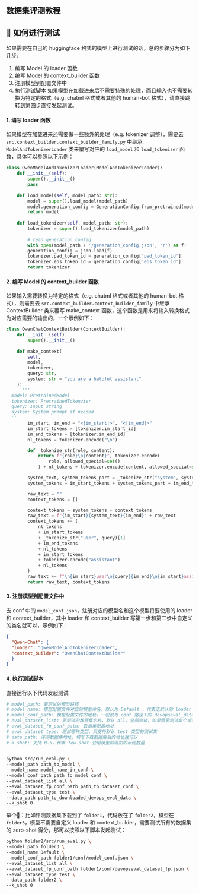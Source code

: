 ## 数据集评测教程

## 🚀 如何进行测试
如果需要在自己的 huggingface 格式的模型上进行测试的话，总的步骤分为如下几步:
1. 编写 Model 的 loader 函数
2. 编写 Model 的 context_builder 函数
3. 注册模型到配置文件中
4. 执行测试脚本
如果模型在加载进来后不需要特殊的处理，而且输入也不需要转换为特定的格式（e.g. chatml 格式或者其他的 human-bot 格式），请直接跳转到第四步直接发起测试。

#### 1. 编写 loader 函数
如果模型在加载进来还需要做一些额外的处理（e.g. tokenizer 调整），需要去 `src.context_builder.context_builder_family.py` 中继承 `ModelAndTokenizerLoader` 类来覆写对应的 `load_model` 和 `load_tokenizer` 函数，具体可以参照以下示例：
```python
class QwenModelAndTokenizerLoader(ModelAndTokenizerLoader):
    def __init__(self):
        super().__init__()
        pass
      
    def load_model(self, model_path: str):
        model = super().load_model(model_path)
        model.generation_config = GenerationConfig.from_pretrained(model_path)
        return model
    
    def load_tokenizer(self, model_path: str):
        tokenizer = super().load_tokenizer(model_path)
    
        # read generation config
        with open(model_path + '/generation_config.json', 'r') as f:
        generation_config = json.load(f)
        tokenizer.pad_token_id = generation_config['pad_token_id']
        tokenizer.eos_token_id = generation_config['eos_token_id']
        return tokenizer
```

#### 2. 编写 Model 的 context_builder 函数
如果输入需要转换为特定的格式（e.g. chatml 格式或者其他的 human-bot 格式），则需要去 `src.context_builder.context_builder_family` 中继承 ContextBuilder 类来覆写 make_context 函数，这个函数是用来将输入转换格式为对应需要的输出的，一个示例如下：
```python
class QwenChatContextBuilder(ContextBuilder):
    def __init__(self):
        super().__init__()
    
    def make_context(
        self,
        model,
        tokenizer, 
        query: str,
        system: str = "you are a helpful assistant"
    ):
      '''
  model: PretrainedModel
  tokenizer: PretrainedTokenzier
  query: Input string
  system: System prompt if needed
  '''
        im_start, im_end = "<|im_start|>", "<|im_end|>"
        im_start_tokens = [tokenizer.im_start_id]
        im_end_tokens = [tokenizer.im_end_id]
        nl_tokens = tokenizer.encode("\n")

        def _tokenize_str(role, content):
            return f"{role}\n{content}", tokenizer.encode(
                role, allowed_special=set()
            ) + nl_tokens + tokenizer.encode(content, allowed_special=set())

        system_text, system_tokens_part = _tokenize_str("system", system)
        system_tokens = im_start_tokens + system_tokens_part + im_end_tokens

        raw_text = ""
        context_tokens = []

        context_tokens = system_tokens + context_tokens
        raw_text = f"{im_start}{system_text}{im_end}" + raw_text
        context_tokens += (
            nl_tokens
            + im_start_tokens
            + _tokenize_str("user", query)[1]
            + im_end_tokens
            + nl_tokens
            + im_start_tokens
            + tokenizer.encode("assistant")
            + nl_tokens
        )
        raw_text += f"\n{im_start}user\n{query}{im_end}\n{im_start}assistant\n"
        return raw_text, context_tokens
```

#### 3. 注册模型到配置文件中
去 conf 中的 `model_conf.json`，注册对应的模型名和这个模型将要使用的 loader 和 context_builder，其中 loader 和 context_builder 写第一步和第二步中自定义的类名就可以，示例如下：
```json
{
  "Qwen-Chat": {
  "loader": "QwenModelAndTokenizerLoader",
  "context_builder": "QwenChatContextBuilder"
  }
}
```


#### 4. 执行测试脚本
直接运行以下代码发起测试
```Bash
# model_path: 要测试的模型路径
# model_name: 模型配置文件对应的模型命名，默认为 Default ，代表走默认的 loader 和 context_builder
# model_conf_path: 模型配置文件的地址，一般就为 conf 路径下的 devopseval_dataset_fp.json
# eval_dataset_list: 要测试的数据集名称，默认 all，全部测试，如果需要测试单个或者多个，用 # 符号链接，示例：dataset1#dataset2
# eval_dataset_fp_conf_path: 数据集配置地址
# eval_dataset_type: 测试哪种类型，只支持默认 test 类型的测试集
# data_path: 评测数据集地址，填写下载数据集后的地址就可以
# k_shot: 支持 0-5，代表 few-shot 会给模型前缀加的示例数量

  
python src/run_eval.py \
--model_path path_to_model \
--model_name model_name_in_conf \
--model_conf_path path_to_model_conf \
--eval_dataset_list all \
--eval_dataset_fp_conf_path path_to_dataset_conf \
--eval_dataset_type test \
--data_path path_to_downloaded_devops_eval_data \
--k_shot 0
```

举个🌰：比如评测数据集下载到了 `folder1`，代码放在了 `folder2`，模型在 `folder3`，模型不需要自定义 loader 和 context_builder，需要测试所有的数据集的 zero-shot 得分，那可以按照以下脚本发起测试：
```Bash
python folder2/src/run_eval.py \
--model_path folder3 \
--model_name Default \
--model_conf_path folder1/conf/model_conf.json \
--eval_dataset_list all \
--eval_dataset_fp_conf_path folder1/conf/devopseval_dataset_fp.json \
--eval_dataset_type test \
--data_path folder2 \
--k_shot 0
```
<br>